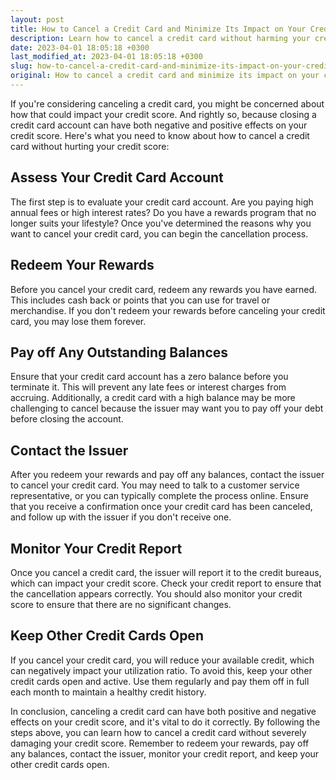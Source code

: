 ```yaml
---
layout: post
title: How to Cancel a Credit Card and Minimize Its Impact on Your Credit Score?
description: Learn how to cancel a credit card without harming your credit score. Discover tips and techniques that will help you maintain your credit history intact.
date: 2023-04-01 18:05:18 +0300
last_modified_at: 2023-04-01 18:05:18 +0300
slug: how-to-cancel-a-credit-card-and-minimize-its-impact-on-your-credit-score
original: How to cancel a credit card and minimize its impact on your credit score?
---
```

If you're considering canceling a credit card, you might be concerned about how that could impact your credit score. And rightly so, because closing a credit card account can have both negative and positive effects on your credit score. Here's what you need to know about how to cancel a credit card without hurting your credit score:

## Assess Your Credit Card Account

The first step is to evaluate your credit card account. Are you paying high annual fees or high interest rates? Do you have a rewards program that no longer suits your lifestyle? Once you've determined the reasons why you want to cancel your credit card, you can begin the cancellation process.

## Redeem Your Rewards

Before you cancel your credit card, redeem any rewards you have earned. This includes cash back or points that you can use for travel or merchandise. If you don't redeem your rewards before canceling your credit card, you may lose them forever.

## Pay off Any Outstanding Balances

Ensure that your credit card account has a zero balance before you terminate it. This will prevent any late fees or interest charges from accruing. Additionally, a credit card with a high balance may be more challenging to cancel because the issuer may want you to pay off your debt before closing the account.

## Contact the Issuer

After you redeem your rewards and pay off any balances, contact the issuer to cancel your credit card. You may need to talk to a customer service representative, or you can typically complete the process online. Ensure that you receive a confirmation once your credit card has been canceled, and follow up with the issuer if you don't receive one.

## Monitor Your Credit Report

Once you cancel a credit card, the issuer will report it to the credit bureaus, which can impact your credit score. Check your credit report to ensure that the cancellation appears correctly. You should also monitor your credit score to ensure that there are no significant changes.

## Keep Other Credit Cards Open

If you cancel your credit card, you will reduce your available credit, which can negatively impact your utilization ratio. To avoid this, keep your other credit cards open and active. Use them regularly and pay them off in full each month to maintain a healthy credit history.

In conclusion, canceling a credit card can have both positive and negative effects on your credit score, and it's vital to do it correctly. By following the steps above, you can learn how to cancel a credit card without severely damaging your credit score. Remember to redeem your rewards, pay off any balances, contact the issuer, monitor your credit report, and keep your other credit cards open.